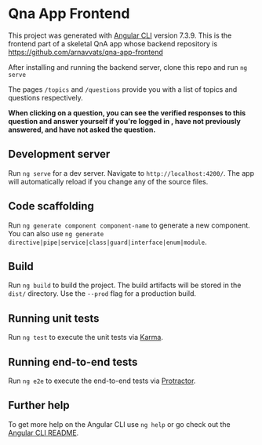 # Qna App Frontend

This project was generated with [Angular CLI](https://github.com/angular/angular-cli) version 7.3.9.
This is the frontend part of a skeletal QnA app whose backend repository is https://github.com/arnavvats/qna-app-frontend

After installing and running the backend server, clone this repo and run `ng serve`

The pages `/topics` and `/questions` provide you with a list of topics and questions respectively.

**When clicking on a question, you can see the verified responses to this question and answer yourself if you're logged in , have not previously answered, and have not asked the question.**

## Development server

Run `ng serve` for a dev server. Navigate to `http://localhost:4200/`. The app will automatically reload if you change any of the source files.

## Code scaffolding

Run `ng generate component component-name` to generate a new component. You can also use `ng generate directive|pipe|service|class|guard|interface|enum|module`.

## Build

Run `ng build` to build the project. The build artifacts will be stored in the `dist/` directory. Use the `--prod` flag for a production build.

## Running unit tests

Run `ng test` to execute the unit tests via [Karma](https://karma-runner.github.io).

## Running end-to-end tests

Run `ng e2e` to execute the end-to-end tests via [Protractor](http://www.protractortest.org/).

## Further help

To get more help on the Angular CLI use `ng help` or go check out the [Angular CLI README](https://github.com/angular/angular-cli/blob/master/README.md).
